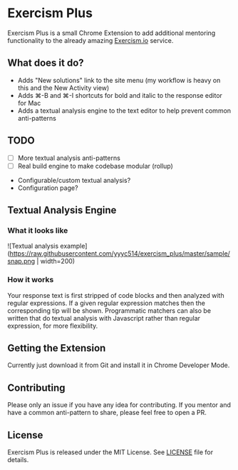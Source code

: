 # Exercism Plus

Exercism Plus is a small Chrome Extension to add additional mentoring functionality to the
already amazing [Exercism.io](https://exercism.io/) service.

## What does it do?

- Adds "New solutions" link to the site menu (my workflow is heavy on this and the New Activity view)
- Adds &#8984;-B and &#8984;-I shortcuts for bold and italic to the response editor for Mac
- Adds a textual analysis engine to the text editor to help prevent common anti-patterns

## TODO

- [ ] More textual analysis anti-patterns
- [ ] Real build engine to make codebase modular (rollup)
- Configurable/custom textual analysis?
- Configuration page?

## Textual Analysis Engine

### What it looks like

![Textual analysis example](https://raw.githubusercontent.com/yyyc514/exercism_plus/master/sample/snap.png | width=200)

### How it works

Your response text is first stripped of code blocks and then analyzed with regular
expressions. If a given regular expression matches then the corresponding tip
will be shown. Programmatic matchers can also be written that do textual analysis with
Javascript rather than regular expression, for more flexibility.

## Getting the Extension

Currently just download it from Git and install it in Chrome Developer Mode.

## Contributing

Please only an issue if you have any idea for contributing.  If you mentor and have a common
anti-pattern to share, please feel free to open a PR.

## License

Exercism Plus is released under the MIT License. See [LICENSE](https://github.com/yyyc514/exercism_plus/blob/master/LICENSE) file for details.